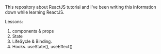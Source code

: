 This repository about ReactJS tutorial and I've been writing this information down while learning ReactJS.

Lessons:
1. components & props
2. State
3. LifeSycle & Binding.
4. Hooks. useState(), useEffect()
